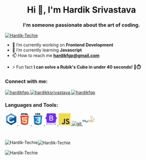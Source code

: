 <h1 align="center">Hi 👋, I'm Hardik Srivastava</h1>

<h3 align="center">I'm someone passionate about the art of coding.</h3>

<p align="left">
  <a href="https://github.com/ryo-ma/github-profile-trophy">
    <img src="https://github-profile-trophy.vercel.app/?username=Hardik-Techie" alt="Hardik-Techie" />
  </a>
</p>

- 🔭 I’m currently working on **Frontend Development**
- 🌱 I’m currently learning **Javascript**
  <!-- - 🤝 I’m looking for help with **MLops** -->
  <!-- - 💬 Ask me about **DSA and Hyperparameter Tuning** -->
- 📫 How to reach me **hardikfgp@gmail.com**
<!-- - 📄 Know about my experiences [https://drive.google.com/file/d/14sCTjvkkkZLvASgleMiLOajo2M-jiR_O/view?usp=sharing](https://drive.google.com/file/d/14sCTjvkkkZLvASgleMiLOajo2M-jiR_O/view?usp=sharing) -->
- ⚡ Fun fact **I can solve a Rubik's Cube in under 40 seconds! 🧊⏱️**

<h3 align="left">Connect with me:</h3>

<p align="left">
  <a href="https://twitter.com/hardikfgp" target="blank">
    <img align="center" src="https://raw.githubusercontent.com/rahuldkjain/github-profile-readme-generator/master/src/images/icons/Social/twitter.svg" alt="hardikfgp" height="30" width="40" />
  </a>

  <a href="https://instagram.com/hardikksrivastava" target="blank">
    <img align="center" src="https://raw.githubusercontent.com/rahuldkjain/github-profile-readme-generator/master/src/images/icons/Social/instagram.svg" alt="hardikksrivastava" height="30" width="40" />
  </a>

  <a href="https://www.leetcode.com/hardikfgp" target="blank">
    <img align="center" src="https://raw.githubusercontent.com/rahuldkjain/github-profile-readme-generator/master/src/images/icons/Social/leet-code.svg" alt="hardikfgp" height="30" width="40" />
  </a>
</p>

<h3 align="left">Languages and Tools:</h3>

<a href="https://www.cprogramming.com/" target="_blank" rel="noreferrer">
  <img src="https://raw.githubusercontent.com/devicons/devicon/master/icons/c/c-original.svg" alt="c" width="40" height="40"/>
</a>

<a href="https://www.w3.org/html/" target="_blank" rel="noreferrer">
  <img src="https://raw.githubusercontent.com/devicons/devicon/master/icons/html5/html5-original-wordmark.svg" alt="html5" width="40" height="40"/>
</a>

<a href="https://www.w3schools.com/css/" target="_blank" rel="noreferrer">
  <img src="https://raw.githubusercontent.com/devicons/devicon/master/icons/css3/css3-original-wordmark.svg" alt="css3" width="40" height="40"/>
</a>

<a href="https://getbootstrap.com" target="_blank" rel="noreferrer">
  <img src="https://raw.githubusercontent.com/devicons/devicon/master/icons/bootstrap/bootstrap-plain-wordmark.svg" alt="bootstrap" width="40" height="40"/>
</a>

<a href="https://developer.mozilla.org/en-US/docs/Web/JavaScript" target="_blank" rel="noreferrer">
  <img src="https://raw.githubusercontent.com/devicons/devicon/master/icons/javascript/javascript-original.svg" alt="javascript" width="40" height="40"/>
</a>

<a href="https://git-scm.com/" target="_blank" rel="noreferrer">
  <img src="https://www.vectorlogo.zone/logos/git-scm/git-scm-icon.svg" alt="git" width="40" height="40"/>
</a>

<a href="https://www.mysql.com/" target="_blank" rel="noreferrer">
  <img src="https://raw.githubusercontent.com/devicons/devicon/master/icons/mysql/mysql-original-wordmark.svg" alt="mysql" width="40" height="40"/>
</a>

<p>&nbsp;</p> 

<p>
  <img align="left" src="https://github-readme-stats.vercel.app/api/top-langs?username=Hardik-Techie&show_icons=true&locale=en&layout=compact" alt="Hardik-Techie" />
</p>

<p>
  <img align="center" src="https://github-readme-stats.vercel.app/api?username=Hardik-Techie&show_icons=true&locale=en" alt="Hardik-Techie" />
</p>

<p>
  <img align="center" src="https://github-readme-streak-stats.herokuapp.com/?user=Hardik-Techie&" alt="Hardik-Techie" />
</p>
